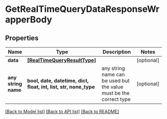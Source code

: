 # GetRealTimeQueryDataResponseWrapperBody


## Properties
Name | Type | Description | Notes
------------ | ------------- | ------------- | -------------
**data** | [**[RealTimeQueryResultType]**](RealTimeQueryResultType.md) |  | [optional] 
**any string name** | **bool, date, datetime, dict, float, int, list, str, none_type** | any string name can be used but the value must be the correct type | [optional]

[[Back to Model list]](../README.md#documentation-for-models) [[Back to API list]](../README.md#documentation-for-api-endpoints) [[Back to README]](../README.md)


